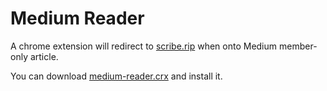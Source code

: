 # Medium Reader

A chrome extension will redirect to [scribe.rip](https://scribe.rip/) when onto Medium member-only article.

You can download [medium-reader.crx](https://github.com/smallyunet/medium-reader/releases/download/v0.1/medium-reader.crx) and install it.

